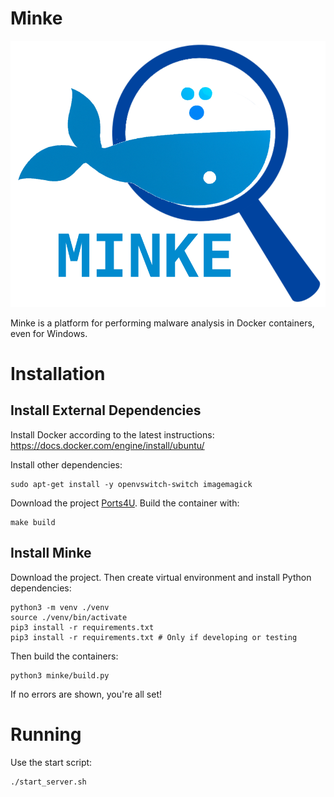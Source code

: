 # Minke

![alt text](files/minke.png)


Minke is a platform for performing malware analysis in Docker containers, even for Windows.


# Installation

## Install External Dependencies

Install Docker according to the latest instructions: https://docs.docker.com/engine/install/ubuntu/

Install other dependencies:
```
sudo apt-get install -y openvswitch-switch imagemagick
```

Download the project [Ports4U](https://github.com/bocajspear1/ports4u). Build the container with:
```
make build
```

## Install Minke

Download the project. Then create virtual environment and install Python dependencies:
```
python3 -m venv ./venv
source ./venv/bin/activate
pip3 install -r requirements.txt
pip3 install -r requirements.txt # Only if developing or testing
```

Then build the containers:
```
python3 minke/build.py
```

If no errors are shown, you're all set!

# Running

Use the start script:
```
./start_server.sh
```